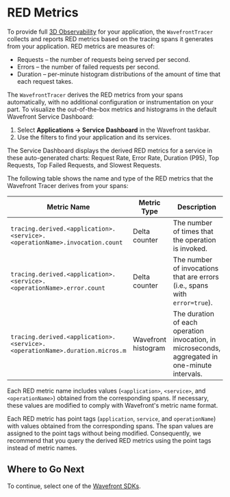 # RED Metrics

To provide full [3D Observability](https://www.wavefront.com/wavefront-enhances-application-observability-with-distributed-tracing/) for your application, the `WavefrontTracer` collects and reports RED metrics based on the tracing spans it generates from your application. RED metrics are measures of:

* Requests – the number of requests being served per second.
* Errors – the number of failed requests per second.
* Duration – per-minute histogram distributions of the amount of time that each request takes.

The `WavefrontTracer` derives the RED metrics from your spans automatically, with no additional configuration or instrumentation on your part. To visualize the out-of-the-box metrics and histograms in the default Wavefront Service Dashboard:

1. Select **Applications -> Service Dashboard** in the Wavefront taskbar. 
1. Use the filters to find your application and its services.

The Service Dashboard displays the derived RED metrics for a service in these auto-generated charts: Request Rate, Error Rate, Duration (P95), Top Requests, Top Failed Requests, and Slowest Requests.

The following table shows the name and type of the RED metrics that the Wavefront Tracer derives from your spans:

| Metric Name       | Metric Type | Description       |
| ----------------- | ----------- | ----------------- |
| `tracing.derived.<application>.<service>.<operationName>.invocation.count`        | Delta counter            | The number of times that the operation is invoked. |
| `tracing.derived.<application>.<service>.<operationName>.error.count`             | Delta counter            | The number of invocations that are errors (i.e., spans with `error=true`). |
| `tracing.derived.<application>.<service>.<operationName>.duration.micros.m`       | Wavefront histogram | The duration of each operation invocation, in microseconds, aggregated in one-minute intervals. |

Each RED metric name includes values (`<application>`, `<service>`, and `<operationName>`) obtained from the corresponding spans. If necessary, these values are modified to comply with Wavefront's metric name format.

Each RED metric has point tags (`application`, `service`, and `operationName`) with values obtained from the corresponding spans. The span values are  assigned to the point tags without being modified. Consequently, we recommend that you query the derived RED metrics using the point tags instead of metric names. 

## Where to Go Next

To continue, select one of the [Wavefront SDKs](https://github.com/wavefrontHQ/wavefront-sdk-doc-sources#wavefront-sdks).
